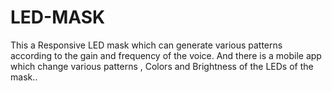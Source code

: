 # LED-MASK
This a Responsive LED mask which can generate various patterns according to the gain and frequency of the voice.  And there is a mobile app which change various patterns , Colors and Brightness of the LEDs of the mask.. 
